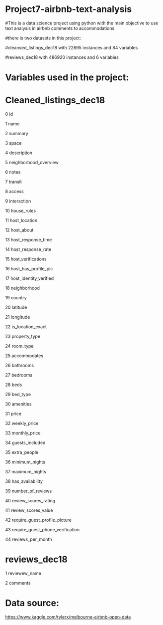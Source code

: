 # Project7-airbnb-text-analysis

#This is a data science project using python with the main objective to use text analysis in airbnb comments to accommodations

#there is two datasets in this project:

#cleansed_listings_dec18 with 22895 instances and 84 variables

#reviews_dec18 with 486920 instances and 6 variables

# Variables used in the project:

# Cleaned_listings_dec18

0   id

1   name
 
2   summary

 3   space
 
 4   description
 
 5   neighborhood_overview 
 
 6   notes
 
 7   transit 
 
 8   access 
 
 9   interaction
 
 10  house_rules
 
 11  host_location
 
 12  host_about
 
 13  host_response_time
 
 14  host_response_rate
 
 15  host_verifications 
 
 16  host_has_profile_pic
 
 17  host_identity_verified
 
 18  neighborhood
 
 19  country
 
 20  latitude
 
 21  longitude
 
 22  is_location_exact
 
 23  property_type
 
 24  room_type
 
 25  accommodates
 
 26  bathrooms
 
 27  bedrooms
 
 28  beds
 
 29  bed_type
 
 30  amenities
 
 31  price
 
 32  weekly_price
 
 33  monthly_price 
 
 34  guests_included
 
 35  extra_people 
 
 36  minimum_nights 
 
 37  maximum_nights
 
 38  has_availability
 
 39  number_of_reviews
 
 40  review_scores_rating
 
 41  review_scores_value
 
 42  require_guest_profile_picture
 
 43  require_guest_phone_verification 
 
 44  reviews_per_month
 
 # reviews_dec18
 
 1 reviewew_name
 
 2 comments
 
 # Data source:
 
 https://www.kaggle.com/tylerx/melbourne-airbnb-open-data
